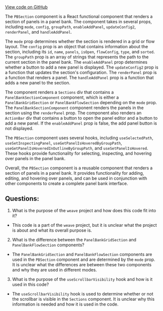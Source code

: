 [View code on GitHub](https://github.com/wandb/weave/weave-js/src/components/WeavePanelBank/PBSection.tsx)

The `PBSection` component is a React functional component that renders a section of panels in a panel bank. The component takes in several props, including `mode`, `config`, `groupPath`, `enableAddPanel`, `updateConfig2`, `renderPanel`, and `handleAddPanel`. 

The `mode` prop determines whether the section is rendered in a grid or flow layout. The `config` prop is an object that contains information about the section, including its `id`, `name`, `panels`, `isOpen`, `flowConfig`, `type`, and `sorted`. The `groupPath` prop is an array of strings that represents the path to the current section in the panel bank. The `enableAddPanel` prop determines whether a button to add a new panel is displayed. The `updateConfig2` prop is a function that updates the section's configuration. The `renderPanel` prop is a function that renders a panel. The `handleAddPanel` prop is a function that adds a new panel to the section.

The component renders a `Sections` div that contains a `PanelBankSectionComponent` component, which is either a `PanelBankGridSection` or `PanelBankFlowSection` depending on the `mode` prop. The `PanelBankSectionComponent` component renders the panels in the section using the `renderPanel` prop. The component also renders an `ActionBar` div that contains a button to open the panel editor and a button to add a new panel. If the `enableAddPanel` prop is false, the add panel button is not displayed. 

The `PBSection` component uses several hooks, including `useSelectedPath`, `useSetInspectingPanel`, `useGetPanelIsHoveredByGroupPath`, `useGetPanelIsHoveredInOutlineByGroupPath`, and `useSetPanelIsHovered`. These hooks provide functionality for selecting, inspecting, and hovering over panels in the panel bank.

Overall, the `PBSection` component is a reusable component that renders a section of panels in a panel bank. It provides functionality for adding, editing, and hovering over panels, and can be used in conjunction with other components to create a complete panel bank interface.
## Questions: 
 1. What is the purpose of the `weave` project and how does this code fit into it?
- This code is a part of the `weave` project, but it is unclear what the project is about and what its overall purpose is.

2. What is the difference between the `PanelBankGridSection` and `PanelBankFlowSection` components?
- The `PanelBankGridSection` and `PanelBankFlowSection` components are used in the `PBSection` component and are determined by the `mode` prop. It is unclear what the differences are between these two components and why they are used in different modes.

3. What is the purpose of the `useScrollbarVisibility` hook and how is it used in this code?
- The `useScrollbarVisibility` hook is used to determine whether or not the scrollbar is visible in the `Sections` component. It is unclear why this information is needed and how it is used in the code.